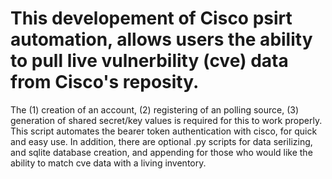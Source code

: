 # This developement of Cisco psirt automation, allows users the ability to pull live vulnerbility (cve) data from Cisco's reposity.
The (1) creation of an account, (2) registering of an polling source, (3) generation of shared secret/key values is required for this to work properly.
This script automates the bearer token authentication with cisco, for quick and easy use.
In addition, there are optional .py scripts for data serilizing, and sqlite database creation, and appending for those who would like the ability to match cve data with a living inventory.
